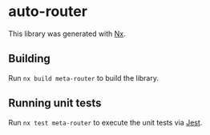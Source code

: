 # auto-router

This library was generated with [Nx](https://nx.dev).

## Building

Run `nx build meta-router` to build the library.

## Running unit tests

Run `nx test meta-router` to execute the unit tests via [Jest](https://jestjs.io).
